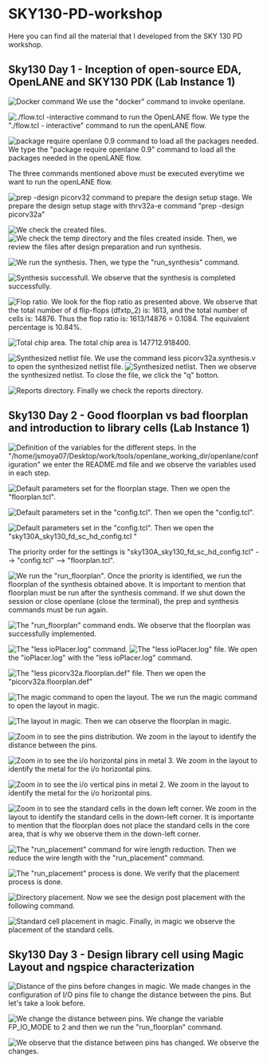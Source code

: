 # SKY130-PD-workshop
Here you can find all the material that I developed from the SKY 130 PD workshop.


## Sky130 Day 1 - Inception of open-source EDA, OpenLANE and SKY130 PDK (Lab Instance 1)

![Docker command](step_1.png)
We use the "docker" command to invoke openlane.

![./flow.tcl -interactive command to run the OpenLANE flow.](step_2.png)
We type the "./flow.tcl - interactive" command to run the openLANE flow.

![package require openlane 0.9 command to load all the packages needed.](step_3.png)
We type the "package require openlane 0.9" command to load all the packages needed in the openLANE flow.

The three commands mentioned above must be executed everytime we want to run the openLANE flow.

![prep -design picorv32 command to prepare the design setup stage.](step_4.png)
We prepare the design setup stage with thrv32a-e command "prep -design picorv32a"

![We check the created files.](step_5.png)
![We check the temp directory and the files created inside.](step_6.png)
Then, we review the files after design preparation and run synthesis.

![We run the synthesis.](step_7.png)
Then, we type the "run_synthesis" command.

![Synthesis successfull.](step_8.png)
We observe that the synthesis is completed successfully.

![Flop ratio.](step_9.png)
We look for the flop ratio as presented above. 
We observe that the total number of d flip-flops (dfxtp_2) is: 1613, and the total number of cells is: 14876. Thus the flop ratio is: 1613/14876 = 0.1084. The equivalent percentage is 10.84%. 

![Total chip area.](step_10.png)
The total chip area is 147712.918400.

![Synthesized netlist file.](step_11.png)
We use the command less picorv32a.synthesis.v to open the synthesized netlist file.
![Synthesized netlist.](step_12.png)
Then we observe the synthesized netlist.
To close the file, we click the "q" botton.

![Reports directory.](step_13.png)
Finally we check the reports directory.

## Sky130 Day 2 - Good floorplan vs bad floorplan and introduction to library cells (Lab Instance 1)

![Definition of the variables for the different steps.](Day2_1.png)
In the "/home/jsmoya07/Desktop/work/tools/openlane_working_dir/openlane/configuration" we enter the README.md file and we observe the variables used in each step.

![Default parameters set for the floorplan stage.](Day2_2.png)
Then we open the "floorplan.tcl".

![Default parameters set in the "config.tcl".](Day2_3.png)
Then we open the "config.tcl".

![Default parameters set in the "config.tcl".](Day2_4.png)
Then we open the "sky130A_sky130_fd_sc_hd_config.tcl "

The priority order for the settings is "sky130A_sky130_fd_sc_hd_config.tcl" --> "config.tcl" --> "floorplan.tcl".

![We run the "run_floorplan".](Day2_5.png)
Once the priority is identified, we run the floorplan of the synthesis obtained above. It is important to mention that floorplan must be run after the synthesis command. If we shut down the session or close openlane (close the terminal), the prep and synthesis commands must be run again.

![The "run_floorplan" command ends.](Day2_6.png)
We observe that the floorplan was successfully implemented.

![The "less ioPlacer.log" command.](Day2_7.png)
![The "less ioPlacer.log" file.](Day2_8.png)
We open the "ioPlacer.log" with the "less ioPlacer.log" command.

![The "less picorv32a.floorplan.def" file.](Day2_9.png)
Then we open the "picorv32a.floorplan.def"

![The magic command to open the layout.](Day2_10.png)
The we run the magic command to open the layout in magic.

![The layout in magic.](Day2_11.png)
Then we can observe the floorplan in magic.

![Zoom in to see the pins distribution.](Day2_12.png)
We zoom in the layout to identify the distance between the pins.

![Zoom in to see the i/o horizontal pins in metal 3.](Day2_13.png)
We zoom in the layout to identify the metal for the i/o horizontal pins.

![Zoom in to see the i/o vertical pins in metal 2.](Day2_14.png)
We zoom in the layout to identify the metal for the i/o horizontal pins.

![Zoom in to see the standard cells in the down left corner.](Day2_15.png)
We zoom in the layout to identify the standard cells in the down-left corner. It is importante to mention that the floorplan does not place the standard cells in the core area, that is why we observe them in the down-left corner.

![The "run_placement" command for wire length reduction.](Day2_16.png)
Then we reduce the wire length with the "run_placement" command.

![The "run_placement" process is done.](Day2_17.png)
We verify that the placement process is done.

![Directory placement.](Day2_18.png)
Now we see the design post placement with the following command.

![Standard cell placement in magic.](Day2_19.png)
Finally, in magic we observe the placement of the standard cells.

## Sky130 Day 3 - Design library cell using Magic Layout and ngspice characterization

![Distance of the pins before changes in magic.](Day3_1.png)
We made changes in the configuration of I/O pins file to change the distance between the pins. But let's take a look before.

![We change the distance between pins.](Day3_2.png)
We change the variable FP_IO_MODE to 2 and then we run the "run_floorplan" command.

![We observe that the distance between pins has changed.](Day3_3.png)
We observe the changes.
